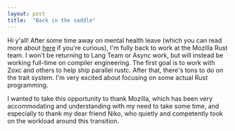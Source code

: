 ```yaml
---
layout: post
title:  "Back in the saddle"
---
```


Hi y'all! After some time away on mental health leave (which you can read more
about [here] if you're curious), I'm fully back to work at the Mozilla Rust
team. I won't be returning to Lang Team or Async work, but will instead be
working full-time on compiler engineering. The first goal is to work with Zoxc
and others to help ship parallel rustc. After that, there's tons to do on the
trait system. I'm very excited about focusing on some actual Rust programming.

[here]: http://aturon.github.io/personal/2019/06/24/survivor-skills/

I wanted to take this opportunity to thank Mozilla, which has been very
accommodating and understanding with my need to take some time, and especially
to thank my dear friend Niko, who quietly and competently took on the workload
around this transition.
